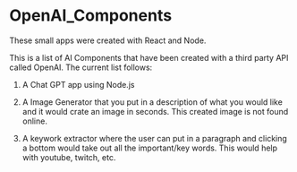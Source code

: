 # OpenAI_Components

These small apps were created with React and Node.

This is a list of AI Components that have been created with a third party API called OpenAI. The current list follows:

1. A Chat GPT app using Node.js

2. A Image Generator that you put in a description of what you would like and it would crate an image in seconds. This created image is not found online.

3. A keywork extractor where the user can put in a paragraph and clicking a bottom would take out all the important/key words. This would help with youtube, twitch, etc.
